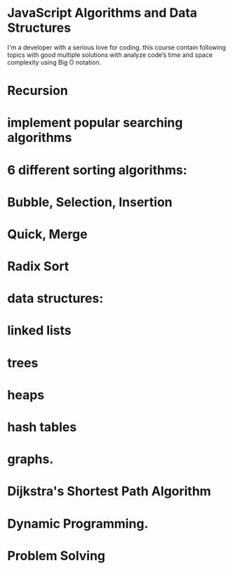 # JavaScript Algorithms and Data Structures
I'm a developer with a serious love for coding. this course contain following topics with good multiple solutions with analyze  code’s time and space complexity using Big O notation.
# Recursion
# implement popular searching algorithms
#  6 different sorting algorithms: 
#  Bubble, Selection, Insertion
# Quick, Merge
# Radix Sort
# data structures:
# linked lists
# trees
# heaps
# hash tables
# graphs.
# Dijkstra's Shortest Path Algorithm
# Dynamic Programming.
# Problem Solving
#
